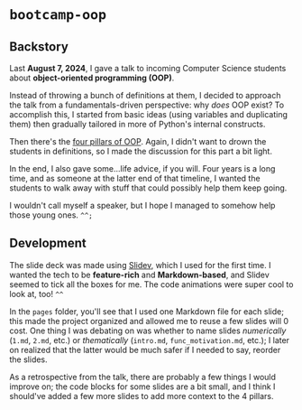 # `bootcamp-oop`

## Backstory

Last **August 7, 2024**, I gave a talk to incoming Computer Science students about **object-oriented programming (OOP)**.

Instead of throwing a bunch of definitions at them, I decided to approach the talk from a fundamentals-driven perspective: why *does* OOP exist? To accomplish this, I started from basic ideas (using variables and duplicating them) then gradually tailored in more of Python's internal constructs.

Then there's the [four pillars of OOP](https://www.freecodecamp.org/news/four-pillars-of-object-oriented-programming/). Again, I didn't want to drown the students in definitions, so I made the discussion for this part a bit light.

In the end, I also gave some...life advice, if you will. Four years is a long time, and as someone at the latter end of that timeline, I wanted the students to walk away with stuff that could possibly help them keep going.

I wouldn't call myself a speaker, but I hope I managed to somehow help those young ones. `^^;`

## Development

The slide deck was made using [Slidev](https://sli.dev/), which I used for the first time. I wanted the tech to be **feature-rich** and **Markdown-based**, and Slidev seemed to tick all the boxes for me. The code animations were super cool to look at, too! `^^`

In the `pages` folder, you'll see that I used one Markdown file for each slide; this made the project organized and allowed me to reuse a few slides will 0 cost. One thing I was debating on was whether to name slides *numerically* (`1.md`, `2.md`, etc.) or *thematically* (`intro.md`, `func_motivation.md`, etc.); I later on realized that the latter would be much safer if I needed to say, reorder the slides.

As a retrospective from the talk, there are probably a few things I would improve on; the code blocks for some slides are a bit small, and I think I should've added a few more slides to add more context to the 4 pillars.

